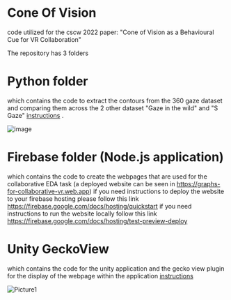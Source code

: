 # Cone Of Vision
code utilized for the cscw 2022 paper: "Cone of Vision as a Behavioural Cue for VR Collaboration"

The repository has 3 folders 

# Python folder
which contains the code to extract the contours from the 360 gaze dataset and comparing them across the 2 other dataset "Gaze in the wild" and "S Gaze" [instructions](https://github.com/Collaborative-Immersive-Visual-Toolkit/ConeOfVision/blob/master/Python/instructions.md#360-vr-gaze) .

![image](https://user-images.githubusercontent.com/7544912/178710542-899e8354-7689-4586-9511-958854979cef.png)

# Firebase folder (Node.js application)
which contains the code to create the webpages that are used for the collaborative EDA task (a deployed website can be seen in https://graphs-for-collaborative-vr.web.app) if you need instructions to deploy the website to your firebase hosting please follow this link https://firebase.google.com/docs/hosting/quickstart
if you need instructions to run the website locally follow this link https://firebase.google.com/docs/hosting/test-preview-deploy

# Unity GeckoView
which contains the code for the unity application and the gecko view plugin for the display of the webpage within the application  [instructions](https://github.com/Collaborative-Immersive-Visual-Toolkit/ConeOfVision/blob/master/UnityGeckoView/README.md#collaborative-vr-experiment)

![Picture1](https://user-images.githubusercontent.com/7544912/133037100-d9a50031-dccc-4b62-a40c-b537ce8f8d3c.gif)
